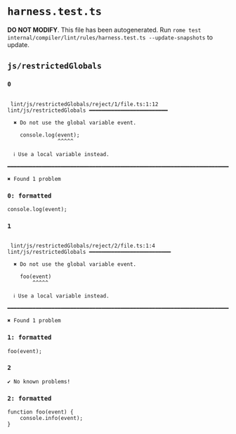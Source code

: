 # `harness.test.ts`

**DO NOT MODIFY**. This file has been autogenerated. Run `rome test internal/compiler/lint/rules/harness.test.ts --update-snapshots` to update.

## `js/restrictedGlobals`

### `0`

```

 lint/js/restrictedGlobals/reject/1/file.ts:1:12 lint/js/restrictedGlobals ━━━━━━━━━━━━━━━━━━━━━━━━━

  ✖ Do not use the global variable event.

    console.log(event);
                ^^^^^

  ℹ Use a local variable instead.

━━━━━━━━━━━━━━━━━━━━━━━━━━━━━━━━━━━━━━━━━━━━━━━━━━━━━━━━━━━━━━━━━━━━━━━━━━━━━━━━━━━━━━━━━━━━━━━━━━━━

✖ Found 1 problem

```

### `0: formatted`

```
console.log(event);

```

### `1`

```

 lint/js/restrictedGlobals/reject/2/file.ts:1:4 lint/js/restrictedGlobals ━━━━━━━━━━━━━━━━━━━━━━━━━━

  ✖ Do not use the global variable event.

    foo(event)
        ^^^^^

  ℹ Use a local variable instead.

━━━━━━━━━━━━━━━━━━━━━━━━━━━━━━━━━━━━━━━━━━━━━━━━━━━━━━━━━━━━━━━━━━━━━━━━━━━━━━━━━━━━━━━━━━━━━━━━━━━━

✖ Found 1 problem

```

### `1: formatted`

```
foo(event);

```

### `2`

```
✔ No known problems!

```

### `2: formatted`

```
function foo(event) {
	console.info(event);
}

```
